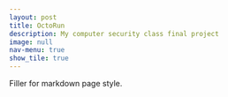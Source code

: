 ```yaml
---
layout: post
title: OctoRun
description: My computer security class final project
image: null
nav-menu: true
show_tile: true
---
```


Filler for markdown page style.
